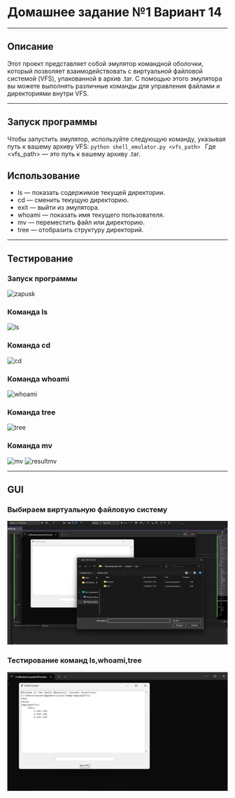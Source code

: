 # Домашнее задание №1 Вариант 14
___
## Описание
Этот проект представляет собой эмулятор командной оболочки, который позволяет взаимодействовать с виртуальной файловой системой (VFS), упакованной в архив .tar. С помощью этого эмулятора вы можете выполнять различные команды для управления файлами и директориями внутри VFS.
___
## Запуск программы
Чтобы запустить эмулятор, используйте следующую команду, указывая путь к вашему архиву VFS: `python shell_emulator.py <vfs_path>
` Где <vfs_path> — это путь к вашему архиву .tar.
## Использование
- ls — показать содержимое текущей директории.
- cd <directory> — сменить текущую директорию.
- exit — выйти из эмулятора.
- whoami — показать имя текущего пользователя.
- mv <source> <destination> — переместить файл или директорию.
- tree — отобразить структуру директорий.
___
## Тестирование
### Запуск программы
![zapusk](https://github.com/d1nech/KonfUpravlenie/blob/main/HW%20№1/testimg/zapusk.png?raw=true)
### Команда ls
![ls](https://github.com/d1nech/KonfUpravlenie/blob/main/HW%20№1/testimg/ls.png?raw=true)
### Команда cd
![cd](https://github.com/d1nech/KonfUpravlenie/blob/main/HW%20№1/testimg/cd.png?raw=true)
### Команда whoami
![whoami](https://github.com/d1nech/KonfUpravlenie/blob/main/HW%20№1/testimg/whoami.png?raw=true)
### Команда tree
![tree](https://github.com/d1nech/KonfUpravlenie/blob/main/HW%20№1/testimg/tree.png?raw=true)
### Команда mv
![mv](https://github.com/d1nech/KonfUpravlenie/blob/main/HW%20№1/testimg/mv.png?raw=true)
![resultmv](https://github.com/d1nech/KonfUpravlenie/blob/main/HW%20№1/testimg/resultmv.png?raw=true)
___
## GUI
### Выбираем виртуальную файловую систему
![GUIstart](https://github.com/d1nech/KonfUpravlenie/blob/main/HW%20№1/testimg/Снимок%20экрана%202024-09-17%20180316.png?raw=true)
### Тестирование команд ls,whoami,tree
![GUItest](https://github.com/d1nech/KonfUpravlenie/blob/main/HW%20№1/testimg/Снимок%20экрана%202024-09-17%20180335.png?raw=true)
